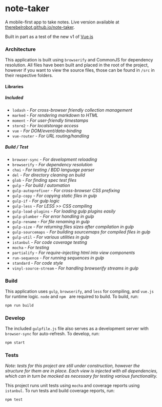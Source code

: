 # note-taker
A mobile-first app to take notes. Live version available at [therebelrobot.github.io/note-taker](http://therebelrobot.github.io/note-taker). 

Built in part as a test of the new v1 of [Vue.js](http://vuejs.org/)

### Architecture

This application is built using `browserify` and CommonJS for dependency resolution. All files have been built and placed in the root of the project, however if you want to view the source files, those can be found in `/src` in their respective folders.

#### Libraries

##### Included

- `lodash` - *For cross-browser friendly collection management*
- `marked` - *For rendering markdown to HTML*
- `moment` - *For user-friendly timestamps*
- `store2` - *For localstorage access*
- `vue` - *For DOM/event/data-binding*
- `vue-router` - *For URL routing/handling*

##### Build / Test

- `browser-sync` - *For development reloading*
- `browserify` - *For dependency resolution*
- `chai` - *For testing / BDD language parser*
- `del` - *For directory cleaning on build*
- `glob` - *For finding spec test files*
- `gulp` - *For build / automation*
- `gulp-autoprefixer` - *For cross-browser CSS prefixing*
- `gulp-copy` - *For copying static files in gulp*
- `gulp-if` - *For gulp logic*
- `gulp-less` - *For LESS >> CSS compiling*
- `gulp-load-plugins` - *For loading gulp plugins easily*
- `gulp-plumber` - *For error handling in gulp*
- `gulp-rename` - *For file renaming in gulp*
- `gulp-size` - *For returning files sizes after compilation in gulp*
- `gulp-sourcemaps` - *For building sourcemaps for compiled files in gulp*
- `gulp-util` - *For various utilities in gulp*
- `istanbul` - *For code coverage testing*
- `mocha` - *For testing*
- `partialify` - *For require-injecting html into view components*
- `run-sequence` - *For running sequences in gulp*
- `standard` - *For code style*
- `vinyl-source-stream` - *For handling browserify streams in gulp*

### Build

This application uses `gulp`, `browserify`, and `less` for compiling, and `vue.js` for runtime logic. `node` and `npm ` are required to build. To build, run:

```bash
npm run build
```

### Develop

The included `gulpfile.js` file also serves as a development server with `browser-sync` for auto-refresh. To develop, run:

```bash
npm start
```

### Tests

*Note: tests for this project are still under construction, however the structure for them are in place. Each view is injected with all dependencies, which can in turn be mocked as necessary for testing various functionality.*

This project runs unit tests using `mocha` and coverage reports using `istanbul`. To run tests and build coverage reports, run:

```bash
npm test
```
